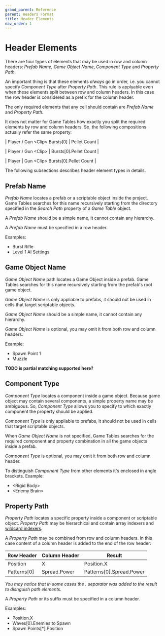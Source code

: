 ```yaml
---
grand_parent: Reference
parent: Headers Format
title: Header Elements
nav_order: 1
---
```

# Header Elements

There are four types of elements that may be used in row and column headers: *Prefab Name*, *Game Object Name*, *Component Type* and *Property Path*.

An important thing is that these elements *always* go in order, i.e. you cannot specify *Component Type* after *Property Path*. This rule is applyable even when these elements split between row and column headers. In this case the row header is considered as a prefix for the column header.

The only required elements that any cell should contain are *Prefab Name* and *Property Path*.

It does not matter for Game Tables how exactly you split the required elements by row and column headers. So, the following compositions actually refer the same property:

| Player / Gun \<Clip\> Bursts[0] | Pellet Count |

| Player / Gun \<Clip\> | Bursts[0].Pellet Count |

| Player | Gun \<Clip\> Bursts[0].Pellet Count |

The following subsections describes header element types in details.

## Prefab Name

*Prefab Name* locates a prefab or a scriptable object inside the project. Game Tables searches for this name recursively starting from the directory specified in the *Search Path* property of a *Game Table* object.

A *Prefab Name* should be a simple name, it cannot contain any hierarchy.

A *Prefab Name* must be specified in a row header.

Examples:
* Burst Rifle
* Level 1 AI Settings

## Game Object Name

*Game Object Name* path locates a Game Object inside a prefab. Game Tables searches for this name recursively starting from the prefab's root game object.

*Game Object Name* is only appliable to prefabs, it should not be used in cells that target scriptable objects.

*Game Object Name* should be a simple name, it cannot contain any hierarchy.

*Game Object Name* is optional, you may omit it from both row and column headers.

Example:
* Spawn Point 1
* Muzzle

**TODO is partial matching supported here?**

## Component Type

*Component Type* locates a component inside a game object. Because game object may contain several components, a simple property name may be ambiguous. So, *Component Type* allows you to specify to which exactly component the property should be applied.

*Component Type* is only appliable to prefabs, it should not be used in cells that target scriptable objects.

When *Game Object Name* is not specified, Game Tables searches for the required component and property combination in all the game objects inside a prefab.

*Component Type* is optional, you may omit it from both row and column header.

To distinguish *Component Type* from other elements it's enclosed in angle brackets. Example:
* \<Rigid Body\>
* \<Enemy Brain\>

## Property Path

*Property Path* locates a specific property inside a component or scriptable object. *Property Path* may be hierarchical and contain array indexers and [wildcard indexers](#wildcard-indexers).

A *Property Path* may be combined from row and column headers. In this case content of a column header is added to the end of the row header:

| Row Header | Column Header | Result
|-|-|-
| Position      | X             | Position.X
| Patterns[0]   | Spread.Power  | Patterns[0].Spread.Power

*You may notice that in some cases the **.** separator was added to the result to disnguish path elements.*

A *Property Path* or its suffix must be specified in a column header.

Examples:
* Position.X
* Waves[0].Enemies to Spawn
* Spawn Points[*].Position
